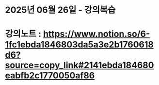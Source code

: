 # 2025년 06월 26일 - 강의복습

# 강의노트 : https://www.notion.so/6-1fc1ebda1846803da5a3e2b1760618d6?source=copy_link#2141ebda184680eabfb2c1770050af86
